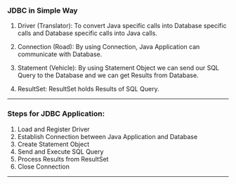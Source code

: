 <!-- @format -->

### JDBC in Simple Way

1. Driver (Translator):
To convert Java specific calls into Database specific calls and Database specific calls into Java calls.

2. Connection (Road):
By using Connection, Java Application can communicate with Database.

3. Statement (Vehicle):
By using Statement Object we can send our SQL Query to the Database and we can get Results
from Database.

4. ResultSet: ResultSet holds Results of SQL Query.

---

### Steps for JDBC Application:

1. Load and Register Driver
2. Establish Connection between Java Application and Database
3. Create Statement Object
4. Send and Execute SQL Query
5. Process Results from ResultSet
6. Close Connection


---


